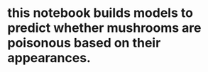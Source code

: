 # this notebook builds models to predict whether mushrooms are poisonous based on their appearances.
